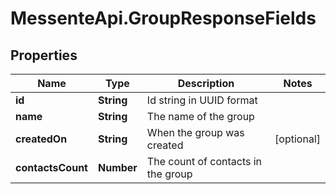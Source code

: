 # MessenteApi.GroupResponseFields

## Properties

Name | Type | Description | Notes
------------ | ------------- | ------------- | -------------
**id** | **String** | Id string in UUID format | 
**name** | **String** | The name of the group | 
**createdOn** | **String** | When the group was created | [optional] 
**contactsCount** | **Number** | The count of contacts in the group | 


